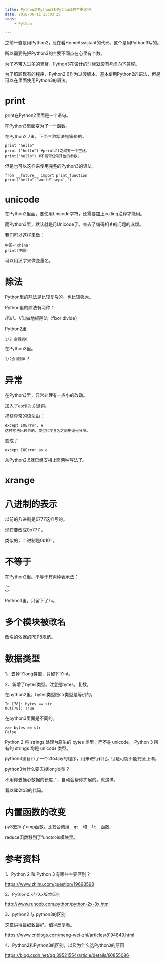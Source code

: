 ```yaml
---
title: Python之Python2和Python3的主要区别
date: 2018-06-11 23:03:25
tags:
	- Python

---
```




之前一直是用Python2，现在看HomeAssistant的代码。这个是用Python3写的。

所以需要先把Python3的主要不同点在心里有个数。



为了不带入过多的累赘，Python3在设计的时候就没有考虑向下兼容。

为了照顾现有的程序，Python2.6作为过渡版本，基本使用Python2的语法，但是可以在里面使用Python3的语法。

# print

print在Python2里面是一个语句。

在Python3里面变为了一个函数。

在Python2.7里。下面三种写法是等价的。

```
print "hello"
print ("hello") #print和(之间有一个空格。
print("hello") #不能带任何其他的参数。
```

但是也可以这样来使用完整的Python3的语法。

```
from __future__ import print_function
print("hello","world",sep=',')
```

# unicode

在Python2里面，要使用Unicode字符，还需要加上coding注释才能用。

而Python3里，默认就是用Unicode了。省去了编码相关的问题的麻烦。

我们可以这样来做：

```
中国='china'
print(中国)
```

可以用汉字来做变量名。

# 除法

Python里的除法是比较复杂的，也比较强大。

Python里的除法有两种：

/和//。//叫做地板除法（floor divide）

Python2里

```
1/2 会得到0
```

在Python3里。

```
1/2会得到0.5
```

# 异常

在Python3里，异常处理有一点小的改动。

加入了as作为关键词。

捕获异常的语法由：

```
except IOError, e
这种写法比较奇葩，类型和变量名之间用逗号分隔。
```

变成了

```
except IOError as e
```

从Python2.6就已经支持上面两种写法了。

# xrange



# 八进制的表示

以前的八进制是0777这样写的。

现在要改成0o777 。

类似的，二进制是0b101 。

# 不等于

在Python2里。不等于有两种表示法：

```
!=
<>
```

Python3里，只留下了`!=`。

# 多个模块被改名

改名的依据的PEP8规范。



# 数据类型

1、去掉了long类型，只留下了int。

2、新增了bytes类型。注意是bytes。复数。

在python2里，bytes类型跟str类型是等价的。

```
In [78]: bytes == str
Out[78]: True
```

在python3里面是不同的。

```
>>> bytes == str
False
```

Python 2 将 strings 处理为原生的 bytes 类型，而不是 unicode， 
Python 3 所有的 strings 均是 unicode 类型。



python3里自带了一个2to3.py的程序，用来进行转化。但是可能不能完全正确。



python3为什么要去掉long类型？

不用你去操心数据的长度了，自动会帮你扩展的。就这样。

看以lib2to3的代码。



# 内置函数的改变

py3去掉了cmp函数。比较会调用`__gt__`和`__lt__`函数。

reduce函数移到了functools模块里。



# 参考资料

1、Python 2 和 Python 3 有哪些主要区别？

https://www.zhihu.com/question/19698598

2、Python2.x与3.x版本区别

http://www.runoob.com/python/python-2x-3x.html

3、python2 与 python3的区别

这篇讲得最细致最好。值得反复看。

https://www.cnblogs.com/meng-wei-zhi/articles/8194849.html

4、Python2和Python3的区别，以及为什么选Python3的原因

https://blog.csdn.net/qq_39521554/article/details/80855086

